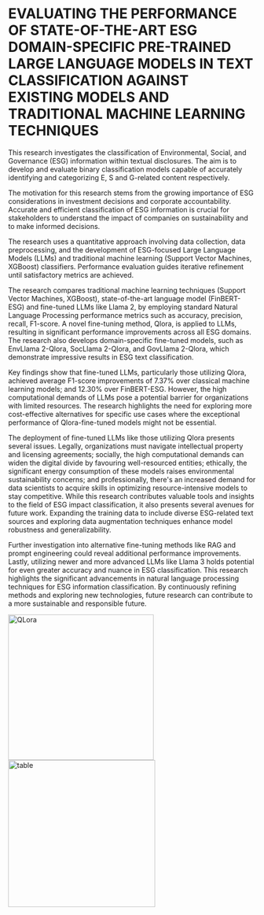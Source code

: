 # EVALUATING THE PERFORMANCE OF STATE-OF-THE-ART ESG DOMAIN-SPECIFIC PRE-TRAINED LARGE LANGUAGE MODELS IN TEXT CLASSIFICATION AGAINST EXISTING MODELS AND TRADITIONAL MACHINE LEARNING TECHNIQUES

This research investigates the classification of Environmental, Social, and Governance (ESG) information within textual disclosures. The aim is to develop and evaluate binary classification models capable of accurately identifying and categorizing E, S and G-related content respectively.

The motivation for this research stems from the growing importance of ESG considerations in investment decisions and corporate accountability. Accurate and efficient classification of ESG information is crucial for stakeholders to understand the impact of companies on sustainability and to make informed decisions.

The research uses a quantitative approach involving data collection, data preprocessing, and the development of ESG-focused Large Language Models (LLMs) and traditional machine learning (Support Vector Machines, XGBoost) classifiers. Performance evaluation guides iterative refinement until satisfactory metrics are achieved.

The research compares traditional machine learning techniques (Support Vector Machines, XGBoost), state-of-the-art language model (FinBERT-ESG) and fine-tuned LLMs like Llama 2, by employing standard Natural Language Processing performance metrics such as accuracy, precision, recall, F1-score. A novel fine-tuning method, Qlora, is applied to LLMs, resulting in significant performance improvements across all ESG domains. The research also develops domain-specific fine-tuned models, such as EnvLlama 2-Qlora, SocLlama 2-Qlora, and GovLlama 2-Qlora, which demonstrate impressive results in ESG text classification.

Key findings show that fine-tuned LLMs, particularly those utilizing Qlora, achieved average F1-score improvements of 7.37% over classical machine learning models; and 12.30% over FinBERT-ESG. However, the high computational demands of LLMs pose a potential barrier for organizations with limited resources. The research highlights the need for exploring more cost-effective alternatives for specific use cases where the exceptional performance of Qlora-fine-tuned models might not be essential.

The deployment of fine-tuned LLMs like those utilizing Qlora presents several issues. Legally, organizations must navigate intellectual property and licensing agreements; socially, the high computational demands can widen the digital divide by favouring well-resourced entities; ethically, the significant energy consumption of these models raises environmental sustainability concerns; and professionally, there's an increased demand for data scientists to acquire skills in optimizing resource-intensive models to stay competitive.
While this research contributes valuable tools and insights to the field of ESG impact classification, it also presents several avenues for future work. Expanding the training data to include diverse ESG-related text sources and exploring data augmentation techniques enhance model robustness and generalizability. 

Further investigation into alternative fine-tuning methods like RAG and prompt engineering could reveal additional performance improvements. Lastly, utilizing newer and more advanced LLMs like Llama 3 holds potential for even greater accuracy and nuance in ESG classification. This research highlights the significant advancements in natural language processing techniques for ESG information classification. By continuously refining methods and exploring new technologies, future research can contribute to a more sustainable and responsible future.

<img width="296" alt="QLora" src="https://github.com/user-attachments/assets/2f27bf30-be0a-4e76-9e53-22b4122d2bdb" />

<img width="299" alt="table" src="https://github.com/user-attachments/assets/81610a3f-7e0a-4f6a-9104-aa72af8c8c4a" />

